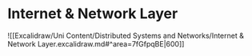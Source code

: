 # Internet & Network Layer

![[Excalidraw/Uni Content/Distributed Systems and Networks/Internet & Network Layer.excalidraw.md#^area=7fGfpqBE|600]]